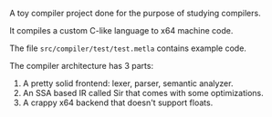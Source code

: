 A toy compiler project done for the purpose of studying compilers.

It compiles a custom C-like language to x64 machine code.

The file `src/compiler/test/test.metla` contains example code.

The compiler architecture has 3 parts:

  1. A pretty solid frontend: lexer, parser, semantic analyzer.
  2. An SSA based IR called Sir that comes with some optimizations.
  3. A crappy x64 backend that doesn't support floats.
